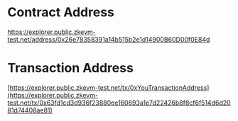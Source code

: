 # Contract Address
https://explorer.public.zkevm-test.net/address/0x26e78358391a14b515b2e1d14900B60D00f0E84d

# Transaction Address
[https://explorer.public.zkevm-test.net/tx/0xYouTransactionAddress](https://explorer.public.zkevm-test.net/tx/0x63fd1cd3d936f23880ee160693a1e7d22426b8f8cf6f514d6d2081d74408ae81)
